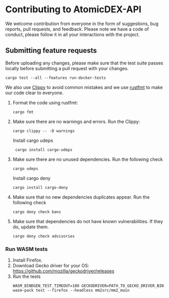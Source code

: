 # Contributing to AtomicDEX-API

We welcome contribution from everyone in the form of suggestions, bug reports, pull requests, and feedback.
Please note we have a code of conduct, please follow it in all your interactions with the project.

## Submitting feature requests

Before uploading any changes, please make sure that the test suite passes locally before submitting a pull request with your changes.

```
cargo test --all --features run-docker-tests
```

We also use [Clippy](https://github.com/rust-lang/rust-clippy) to avoid common mistakes
and we use [rustfmt](https://github.com/rust-lang/rustfmt) to make our code clear to everyone.

1. Format the code using rustfmt:
    ```shell
    cargo fmt
    ```
2. Make sure there are no warnings and errors. Run the Clippy:
    ```shell
    cargo clippy -- -D warnings
    ```
   Install cargo udeps
   ```shell
    cargo install cargo-udeps
    ```
3. Make sure there are no unused dependencies. Run the following check
   ```shell
   cargo udeps
   ```
   Install cargo deny
   ```shell
   cargo install cargo-deny
   ```
4. Make sure that no new dependencies duplicates appear. Run the following check
   ```shell
   cargo deny check bans
   ```
5. Make sure that dependencies do not have known vulnerabilities. If they do, update them.
   ```shell
   cargo deny check advisories
   ```

### Run WASM tests

1. Install Firefox.
1. Download Gecko driver for your OS: https://github.com/mozilla/geckodriver/releases
1. Run the tests
    ```
    WASM_BINDGEN_TEST_TIMEOUT=180 GECKODRIVER=PATH_TO_GECKO_DRIVER_BIN wasm-pack test --firefox --headless mm2src/mm2_main
    ```
